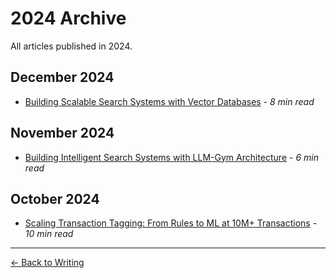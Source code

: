 # 2024 Archive

All articles published in 2024.

## December 2024

- [Building Scalable Search Systems with Vector Databases](../scalable-search-systems.md) - *8 min read*

## November 2024

- [Building Intelligent Search Systems with LLM-Gym Architecture](../llm-gym-architecture.md) - *6 min read*

## October 2024

- [Scaling Transaction Tagging: From Rules to ML at 10M+ Transactions](../transaction-tagging-ml.md) - *10 min read*

---

[← Back to Writing](../../writing.md)